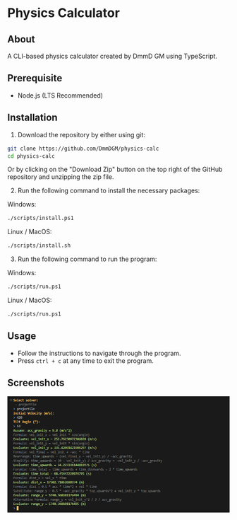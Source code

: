 # Physics Calculator

## About

A CLI-based physics calculator created by DmmD GM using TypeScript.

## Prerequisite

-   Node.js (LTS Recommended)

## Installation

1. Download the repository by either using git:

```bash
git clone https://github.com/DmmDGM/physics-calc
cd physics-calc
```

Or by clicking on the "Download Zip" button on the top right of the GitHub repository and unzipping the zip file.

2. Run the following command to install the necessary packages:

Windows:

```bash
./scripts/install.ps1
```

Linux / MacOS:

```bash
./scripts/install.sh
```

3. Run the following command to run the program:

Windows:

```bash
./scripts/run.ps1
```

Linux / MacOS:

```bash
./scripts/run.ps1
```

## Usage

-   Follow the instructions to navigate through the program.
-   Press `ctrl + c` at any time to exit the program.

## Screenshots

![Example](./screenshots/example.png)
